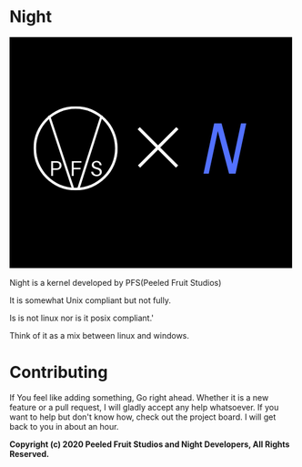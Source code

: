 # Night

![A Logo](docs/NightLogo.png)

Night is a kernel developed by PFS(Peeled Fruit Studios)

It is somewhat Unix compliant but not fully.

Is is not linux nor is it posix compliant.'

Think of it as a mix between linux and windows.

# Contributing

If You feel like adding something, Go right ahead. Whether it is a new feature or a pull request, I will gladly accept any help whatsoever.
If you want to help but don't know how, check out the project board. I will get back to you in about an hour.

**Copyright (c) 2020 Peeled Fruit Studios and Night Developers, All Rights Reserved.**
